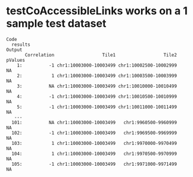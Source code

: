 # testCoAccessibleLinks works on a 1 sample test dataset

    Code
      results
    Output
           Correlation                  Tile1                  Tile2 pValues
        1:          -1 chr1:10003000-10003499 chr1:10002500-10002999      NA
        2:           1 chr1:10003000-10003499 chr1:10003500-10003999      NA
        3:          NA chr1:10003000-10003499 chr1:10010000-10010499      NA
        4:          -1 chr1:10003000-10003499 chr1:10010500-10010999      NA
        5:          -1 chr1:10003000-10003499 chr1:10011000-10011499      NA
       ---                                                                  
      101:          NA chr1:10003000-10003499   chr1:9960500-9960999      NA
      102:          -1 chr1:10003000-10003499   chr1:9969500-9969999      NA
      103:           1 chr1:10003000-10003499   chr1:9970000-9970499      NA
      104:           1 chr1:10003000-10003499   chr1:9970500-9970999      NA
      105:          -1 chr1:10003000-10003499   chr1:9971000-9971499      NA

